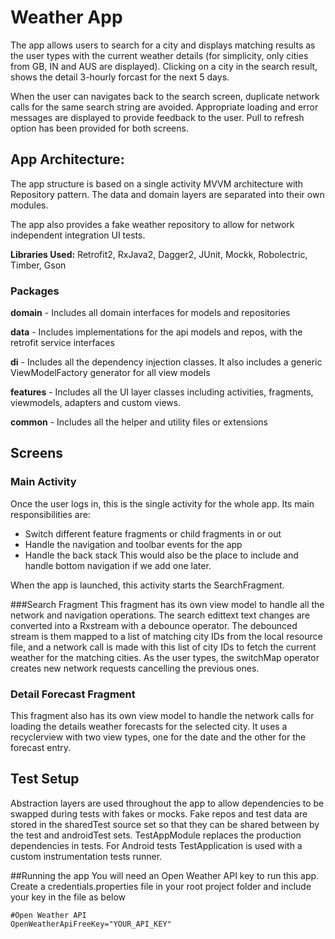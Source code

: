 # Weather App

The app allows users to search for a city and displays matching results as the user types with the current weather details (for simplicity, only cities from GB, IN and AUS are displayed). Clicking on a city in the search result, shows the detail 3-hourly forcast for the next 5 days. 

When the user can navigates back to the search screen, duplicate network calls for the same search string are avoided. Appropriate loading and error messages are displayed to provide feedback to the user. Pull to refresh option has been provided for both screens.


## App Architecture:

The app structure is based on a single activity MVVM architecture with Repository pattern. The data and domain layers are separated into their own modules. 

The app also provides a fake weather repository to allow for network independent integration UI tests. 

**Libraries Used:** Retrofit2, RxJava2, Dagger2, JUnit, Mockk, Robolectric, Timber, Gson

### Packages
**domain** - Includes all domain interfaces for models and repositories

**data** - Includes implementations for the api models and repos, with the retrofit service interfaces

**di** - Includes all the dependency injection classes. It also includes a generic ViewModelFactory generator for all view models

**features** - Includes all the UI layer classes including activities, fragments, viewmodels, adapters and custom views.

**common**  - Includes all the helper and utility files or extensions


## Screens

### Main Activity

Once the user logs in, this is the single activity for the whole app. Its main responsibilities are: 
- Switch different feature fragments or child fragments in or out
- Handle the navigation and toolbar events for the app
- Handle the back stack
This would also be the place to include and handle bottom navigation if we add one later.

When the app is launched, this activity starts the SearchFragment.

###Search Fragment
This fragment has its own view model to handle all the network and navigation operations. The search edittext text changes are converted into a Rxstream with a debounce operator. The debounced stream is them mapped to a list of matching city IDs from the local resource file, and a network call is made with this list of city IDs to fetch the current weather for the matching cities. As the user types, the switchMap operator creates new network requests cancelling the previous ones.

### Detail Forecast Fragment
This fragment also has its own view model to handle the network calls for loading the details weather forecasts for the selected city. It uses a recyclerview with two view types, one for the date and the other for the forecast entry.


## Test Setup
Abstraction layers are used throughout the app to allow dependencies to be swapped during tests with fakes or mocks. Fake repos and test data are stored in the sharedTest source set so that they can be shared between by the test and androidTest sets.
TestAppModule replaces the production dependencies in tests. For Android tests TestApplication is used with a custom instrumentation tests runner.

##Running the app
You will need an Open Weather API key to run this app. 
Create a credentials.properties file in your root project folder and include your key in the file as below 

```
#Open Weather API
OpenWeatherApiFreeKey="YOUR_API_KEY"

```